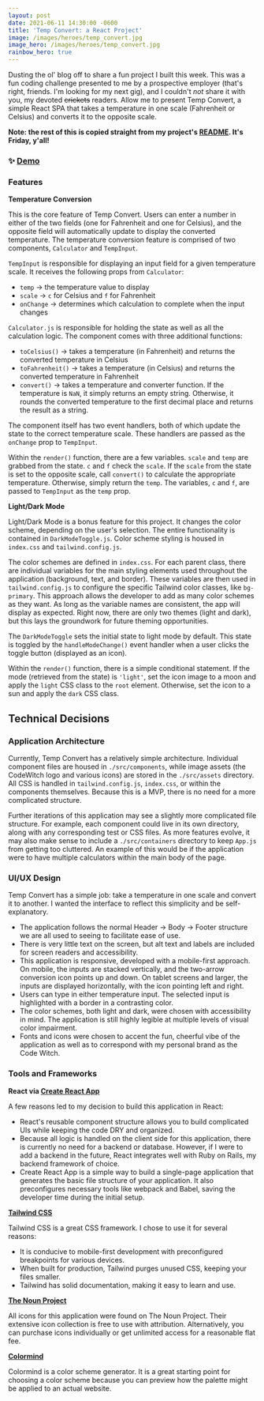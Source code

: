 ```yaml
---
layout: post
date: 2021-06-11 14:30:00 -0600
title: 'Temp Convert: a React Project'
image: /images/heroes/temp_convert.jpg
image_hero: /images/heroes/temp_convert.jpg
rainbow_hero: true
---
```


Dusting the ol' blog off to share a fun project I built this week. This was a fun coding
challenge presented to me by a prospective employer (that's right, friends. I'm looking for my next gig), and I couldn't
*not* share it with you, my devoted ~~crickets~~ readers. Allow me to present Temp Convert, a simple React SPA
that takes a temperature in one scale (Fahrenheit or Celsius) and converts it to the opposite scale.

**Note: the rest of this is copied straight from my project's [README](https://github.com/AudTheCodeWitch/temp-convert).
It's Friday, y'all!**

### ✨ [Demo](https://affectionate-mcnulty-5e14aa.netlify.app)

### Features
**Temperature Conversion**

This is the core feature of Temp Convert. Users can enter a number in either of the two fields (one for Fahrenheit and
one for Celsius), and the opposite field will automatically update to display the converted temperature. The temperature
conversion feature is comprised of two components, `Calculator` and `TempInput`.

`TempInput` is responsible for displaying an input field for a given temperature scale. It receives the following
props from `Calculator`:
* `temp` -> the temperature value to display
* `scale` -> `c` for Celsius and `f` for Fahrenheit
* `onChange` -> determines which calculation to complete when the input changes

`Calculator.js` is responsible for holding the state as well as all the calculation logic. The component comes with three
additional functions:
* `toCelsius()` -> takes a temperature (in Fahrenheit) and returns the converted temperature in Celsius
* `toFahrenheit()` -> takes a temperature (in Celsius) and returns the converted temperature in Fahrenheit
* `convert()` -> takes a temperature and converter function. If the temperature is `NaN`, it simply returns an empty
  string. Otherwise, it rounds the converted temperature to the first decimal place and returns the result as a string.

The component itself has two event handlers, both of which update the state to the correct temperature scale. These
handlers are passed as the `onChange` prop to `TempInput`.

Within the `render()` function, there are a few variables. `scale` and `temp` are grabbed from the state. `c` and `f`
check the `scale`. If the `scale` from the state is set to the opposite scale, call `convert()` to calculate the appropriate
temperature. Otherwise, simply return the `temp`. The variables, `c` and `f`, are passed to `TempInput` as the `temp`
prop.

**Light/Dark Mode**

Light/Dark Mode is a bonus feature for this project. It changes the color scheme, depending on the user's selection. The
entire functionality is contained in `DarkModeToggle.js`. Color scheme styling is housed in `index.css` and
`tailwind.config.js`.

The color schemes are defined in `index.css`. For each parent class, there are individual variables for the main styling
elements used throughout the application (background, text, and border). These variables are then used in `tailwind.config.js`
to configure the specific Tailwind color classes, like `bg-primary`.
This approach allows the developer to add as many color schemes as they want. As long as the variable names are consistent,
the app will display as expected. Right now, there are only two themes (light and dark), but this lays the groundwork for
future theming opportunities.

The `DarkModeToggle` sets the initial state to light mode by default. This state is toggled by the `handleModeChange()`
event handler when a user clicks the toggle button (displayed as an icon).

Within the `render()` function, there is a simple conditional statement. If the mode (retrieved from the state) is `'light'`,
set the icon image to a moon and apply the `light` CSS class to the `root` element. Otherwise, set the icon to a sun and
apply the `dark` CSS class.

## Technical Decisions

### Application Architecture
Currently, Temp Convert has a relatively simple architecture. Individual component files are housed in `./src/components`,
while image assets (the CodeWitch logo and various icons) are stored in the `./src/assets` directory. All CSS is handled
in `tailwind.config.js`, `index.css`, or within the components themselves. Because this is a MVP, there is no need for a
more complicated structure.

Further iterations of this application may see a slightly more complicated file structure. For example, each component
could live in its own directory, along with any corresponding test or CSS files. As more features evolve, it may also make
sense to include a `./src/containers` directory to keep `App.js` from getting too cluttered. An example of this would be
if the application were to have multiple calculators within the main body of the page.

### UI/UX Design
Temp Convert has a simple job: take a temperature in one scale and convert it to another. I wanted the interface to reflect
this simplicity and be self-explanatory.
* The application follows the normal Header -> Body -> Footer structure we are all used to seeing to facilitate ease of use.
* There is very little text on the screen, but alt text and labels are included for screen readers and accessibility.
* This application is responsive, developed with a mobile-first approach. On mobile, the inputs are stacked vertically,
  and the two-arrow conversion icon points up and down. On tablet screens and larger, the inputs are displayed horizontally,
  with the icon pointing left and right.
* Users can type in either temperature input. The selected input is highlighted with a border in a contrasting color.
* The color schemes, both light and dark, were chosen with accessibility in mind. The application is still highly legible
  at multiple levels of visual color impairment.
* Fonts and icons were chosen to accent the fun, cheerful vibe of the application as well as to correspond with my personal
  brand as the Code Witch.

### Tools and Frameworks
**React via [Create React App](https://reactjs.org/docs/create-a-new-react-app.html#create-react-app)**

A few reasons led to my decision to build this application in React:
* React's reusable component structure allows you to build complicated UIs while keeping the code DRY and organized.
* Because all logic is handled on the client side for this application, there is currently no need for a backend or
  database. However, if I were to add a backend in the future, React integrates well with Ruby on Rails, my backend
  framework of choice.
* Create React App is a simple way to build a single-page application that generates the basic file structure of your application.
  It also preconfigures necessary tools like webpack and Babel, saving the developer time during the initial setup.

**[Tailwind CSS](https://tailwindcss.com/)**

Tailwind CSS is a great CSS framework. I chose to use it for several reasons:
* It is conducive to mobile-first development with preconfigured breakpoints for various devices.
* When built for production, Tailwind purges unused CSS, keeping your files smaller.
* Tailwind has solid documentation, making it easy to learn and use.

**[The Noun Project](https://thenounproject.com/)**

All icons for this application were found on The Noun Project. Their extensive icon collection is free to use with
attribution. Alternatively, you can purchase icons individually or get unlimited access for a reasonable flat fee.

**[Colormind](http://colormind.io/)**

Colormind is a color scheme generator. It is a great starting point for choosing a color scheme because you can preview
how the palette might be applied to an actual website.
